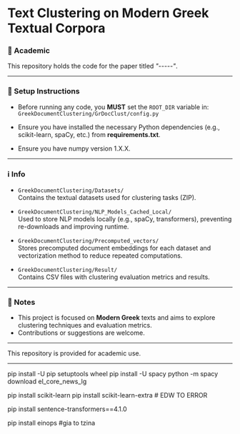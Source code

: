 # Text Clustering on Modern Greek Textual Corpora

### 📄 Academic
This repository holds the code for the paper titled *"-----"*.

---

### 📁 Setup Instructions

- Before running any code, you **MUST** set the `ROOT_DIR` variable in: `GreekDocumentClustering/GrDocClust/config.py` 

- Ensure you have installed the necessary Python dependencies (e.g., scikit-learn, spaCy, etc.) from **requirements.txt**.

-  Ensure you have numpy version 1.X.X.

---

### ℹ️ Info

- `GreekDocumentClustering/Datasets/`  
  Contains the textual datasets used for clustering tasks (ZIP).

- `GreekDocumentClustering/NLP_Models_Cached_Local/`  
  Used to store NLP models locally (e.g., spaCy, transformers), preventing re-downloads and improving runtime.

- `GreekDocumentClustering/Precomputed_vectors/`  
  Stores precomputed document embeddings for each dataset and vectorization method to reduce repeated computations.

- `GreekDocumentClustering/Result/`  
  Contains CSV files with clustering evaluation metrics and results.

---

### 📝 Notes

- This project is focused on **Modern Greek** texts and aims to explore clustering techniques and evaluation metrics.
- Contributions or suggestions are welcome.

---



This repository is provided for academic use.



-----------------------------------------------------------
pip install -U pip setuptools wheel
pip install -U spacy
python -m spacy download el_core_news_lg

pip install scikit-learn
pip install scikit-learn-extra # EDW TO ERROR

pip install sentence-transformers==4.1.0

pip install einops #gia to tzina





